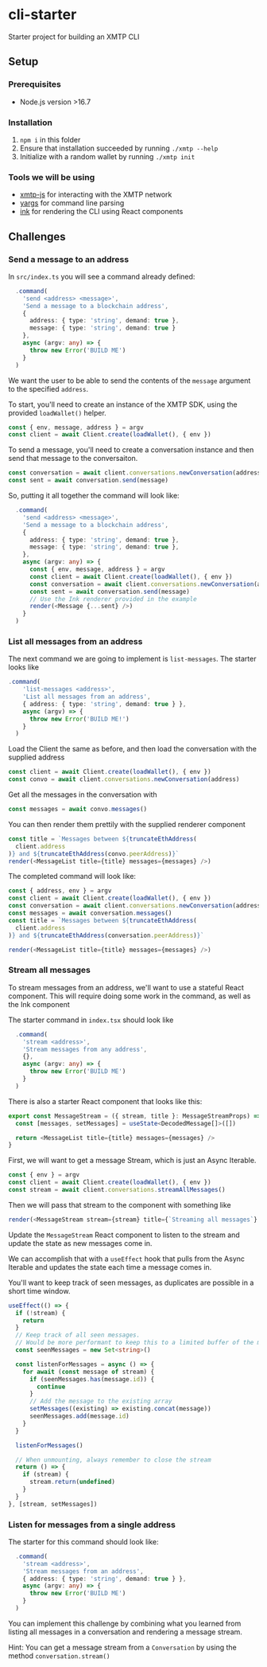 # cli-starter

Starter project for building an XMTP CLI

## Setup

### Prerequisites

- Node.js version >16.7

### Installation

1. `npm i` in this folder
2. Ensure that installation succeeded by running `./xmtp --help`
3. Initialize with a random wallet by running `./xmtp init`

### Tools we will be using

- [xmtp-js](https://github.com/xmtp/xmtp-js) for interacting with the XMTP network
- [yargs](https://www.npmjs.com/package/yargs) for command line parsing
- [ink](https://www.npmjs.com/package/ink) for rendering the CLI using React components

## Challenges

### Send a message to an address

In `src/index.ts` you will see a command already defined:

```ts
  .command(
    'send <address> <message>',
    'Send a message to a blockchain address',
    {
      address: { type: 'string', demand: true },
      message: { type: 'string', demand: true }
    },
    async (argv: any) => {
      throw new Error('BUILD ME')
    }
  )
```

We want the user to be able to send the contents of the `message` argument to the specified `address`.

To start, you'll need to create an instance of the XMTP SDK, using the provided `loadWallet()` helper.

```ts
const { env, message, address } = argv
const client = await Client.create(loadWallet(), { env })
```

To send a message, you'll need to create a conversation instance and then send that message to the conversaiton.

```ts
const conversation = await client.conversations.newConversation(address)
const sent = await conversation.send(message)
```

So, putting it all together the command will look like:

```ts
  .command(
    'send <address> <message>',
    'Send a message to a blockchain address',
    {
      address: { type: 'string', demand: true },
      message: { type: 'string', demand: true },
    },
    async (argv: any) => {
      const { env, message, address } = argv
      const client = await Client.create(loadWallet(), { env })
      const conversation = await client.conversations.newConversation(address)
      const sent = await conversation.send(message)
      // Use the Ink renderer provided in the example
      render(<Message {...sent} />)
    }
  )
```

### List all messages from an address

The next command we are going to implement is `list-messages`. The starter looks like

```ts
.command(
    'list-messages <address>',
    'List all messages from an address',
    { address: { type: 'string', demand: true } },
    async (argv) => {
      throw new Error('BUILD ME!')
    }
  )
```

Load the Client the same as before, and then load the conversation with the supplied address

```ts
const client = await Client.create(loadWallet(), { env })
const convo = await client.conversations.newConversation(address)
```

Get all the messages in the conversation with

```ts
const messages = await convo.messages()
```

You can then render them prettily with the supplied renderer component

```ts
const title = `Messages between ${truncateEthAddress(
  client.address
)} and ${truncateEthAddress(convo.peerAddress)}`
render(<MessageList title={title} messages={messages} />)
```

The completed command will look like:

```ts
const { address, env } = argv
const client = await Client.create(loadWallet(), { env })
const conversation = await client.conversations.newConversation(address)
const messages = await conversation.messages()
const title = `Messages between ${truncateEthAddress(
  client.address
)} and ${truncateEthAddress(conversation.peerAddress)}`

render(<MessageList title={title} messages={messages} />)
```

### Stream all messages

To stream messages from an address, we'll want to use a stateful React component. This will require doing some work in the command, as well as the Ink component

The starter command in `index.tsx` should look like

```ts
  .command(
    'stream <address>',
    'Stream messages from any address',
    {},
    async (argv: any) => {
      throw new Error('BUILD ME')
    }
  )
```

There is also a starter React component that looks like this:

```ts
export const MessageStream = ({ stream, title }: MessageStreamProps) => {
  const [messages, setMessages] = useState<DecodedMessage[]>([])

  return <MessageList title={title} messages={messages} />
}
```

First, we will want to get a message Stream, which is just an Async Iterable.

```ts
const { env } = argv
const client = await Client.create(loadWallet(), { env })
const stream = await client.conversations.streamAllMessages()
```

Then we will pass that stream to the component with something like

```ts
render(<MessageStream stream={stream} title={`Streaming all messages`} />)
```

Update the `MessageStream` React component to listen to the stream and update the state as new messages come in.

We can accomplish that with a `useEffect` hook that pulls from the Async Iterable and updates the state each time a message comes in.

You'll want to keep track of seen messages, as duplicates are possible in a short time window.

```ts
useEffect(() => {
  if (!stream) {
    return
  }
  // Keep track of all seen messages.
  // Would be more performant to keep this to a limited buffer of the most recent 5 messages
  const seenMessages = new Set<string>()

  const listenForMessages = async () => {
    for await (const message of stream) {
      if (seenMessages.has(message.id)) {
        continue
      }
      // Add the message to the existing array
      setMessages((existing) => existing.concat(message))
      seenMessages.add(message.id)
    }
  }

  listenForMessages()

  // When unmounting, always remember to close the stream
  return () => {
    if (stream) {
      stream.return(undefined)
    }
  }
}, [stream, setMessages])
```

### Listen for messages from a single address

The starter for this command should look like:

```ts
  .command(
    'stream <address>',
    'Stream messages from an address',
    { address: { type: 'string', demand: true } },
    async (argv: any) => {
      throw new Error('BUILD ME')
    }
  )
```

You can implement this challenge by combining what you learned from listing all messages in a conversation and rendering a message stream.

Hint: You can get a message stream from a `Conversation` by using the method `conversation.stream()`
